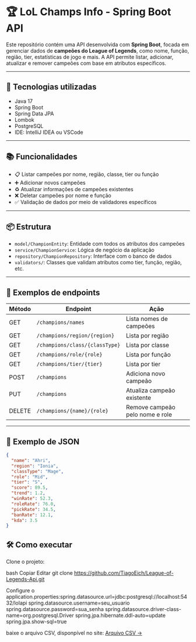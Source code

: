 # 🏆 LoL Champs Info - Spring Boot API

Este repositório contém uma API desenvolvida com **Spring Boot**, focada em gerenciar dados de **campeões do League of Legends**, como nome, função, região, tier, estatísticas de jogo e mais. A API permite listar, adicionar, atualizar e remover campeões com base em atributos específicos.

---

## 🚀 Tecnologias utilizadas

- Java 17
- Spring Boot
- Spring Data JPA
- Lombok
- PostgreSQL
- IDE: IntelliJ IDEA ou VSCode

---

## 📚 Funcionalidades

- 📋 Listar campeões por nome, região, classe, tier ou função
- ➕ Adicionar novos campeões
- ♻️ Atualizar informações de campeões existentes
- ❌ Deletar campeões por nome e função
- ✅ Validação de dados por meio de validadores específicos

---

## 📦 Estrutura

- `model/ChampionEntity`: Entidade com todos os atributos dos campeões
- `service/ChampionService`: Lógica de negócio da aplicação
- `repository/ChampionRepository`: Interface com o banco de dados
- `validators/`: Classes que validam atributos como tier, função, região, etc.

---

## 📌 Exemplos de endpoints

| Método | Endpoint                          | Ação                             |
|--------|-----------------------------------|----------------------------------|
| GET    | `/champions/names`               | Lista nomes de campeões          |
| GET    | `/champions/region/{region}`     | Lista por região                 |
| GET    | `/champions/class/{classType}`   | Lista por classe                 |
| GET    | `/champions/role/{role}`         | Lista por função                 |
| GET    | `/champions/tier/{tier}`         | Lista por tier                   |
| POST   | `/champions`                     | Adiciona novo campeão            |
| PUT    | `/champions`                     | Atualiza campeão existente       |
| DELETE | `/champions/{name}/{role}`       | Remove campeão pelo nome e role  |

---

## 🧪 Exemplo de JSON

```json
{
  "name": "Ahri",
  "region": "Ionia",
  "classType": "Mage",
  "role": "Mid",
  "tier": "S",
  "score": 89.5,
  "trend": 1.2,
  "winRate": 52.3,
  "roleRate": 76.0,
  "pickRate": 34.5,
  "banRate": 12.1,
  "kda": 3.5
}
```
## 🛠️ Como executar
Clone o projeto:

bash
Copiar
Editar
git clone https://github.com/TiagoEich/League-of-Legends-Api.git


Configure o application.properties:spring.datasource.url=jdbc:postgresql://localhost:5432/lolapi
spring.datasource.username=seu_usuario
spring.datasource.password=sua_senha
spring.datasource.driver-class-name=org.postgresql.Driver
spring.jpa.hibernate.ddl-auto=update
spring.jpa.show-sql=true

baixe o arquivo CSV, disponpível no site: [Arquivo CSV ->](https://www.kaggle.com/datasets/uskeche/leauge-of-legends-champions-dataset)

